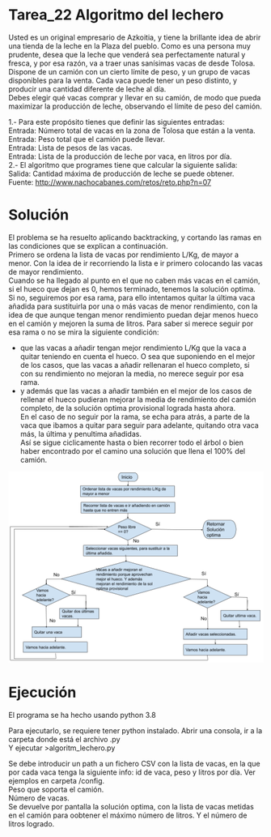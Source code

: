 
# Tarea_22 Algoritmo del lechero

Usted es un original empresario de Azkoitia, y tiene la brillante idea de abrir una tienda de la leche en la Plaza del pueblo. Como es una persona muy prudente, desea que la leche que venderá sea perfectamente natural y fresca, y por esa razón, va a traer unas sanísimas vacas de desde Tolosa.  
Dispone de un camión con un cierto límite de peso, y un grupo de vacas disponibles para la venta. Cada vaca puede tener un peso distinto, y producir una cantidad diferente de leche al día.  
Debes elegir qué vacas comprar y llevar en su camión, de modo que pueda maximizar la producción de leche, observando el límite de peso del camión.  

1.- Para este propósito tienes que definir las siguientes entradas:  
Entrada: Número total de vacas en la zona de Tolosa que están a la venta.  
Entrada: Peso total que el camión puede llevar.  
Entrada: Lista de pesos de las vacas.  
Entrada: Lista de la producción de leche por vaca, en litros por día.  
2.- El algoritmo que programes tiene que calcular la siguiente salida:  
Salida: Cantidad máxima de producción de leche se puede obtener.  
Fuente: http://www.nachocabanes.com/retos/reto.php?n=07  


# Solución

El problema se ha resuelto aplicando backtracking, y cortando las ramas en las condiciones que se explican a continuación.  
Primero se ordena la lista de vacas por rendimiento L/Kg, de mayor a menor. Con la idea de ir recorriendo la lista e ir primero colocando las vacas de mayor rendimiento.  
Cuando se ha llegado al punto en el que no caben más vacas en el camión, si el hueco que dejan es 0, hemos terminado, tenemos la solución optima.  
Si no, seguiremos por esa rama, para ello intentamos quitar la última vaca añadida para sustituirla por una o más vacas de menor rendimiento, con la idea de que aunque tengan menor rendimiento puedan dejar menos hueco en el camión y mejoren la suma de litros. Para saber si merece seguir por esa rama o no se mira la siguiente condición:  
- que las vacas a añadir tengan mejor rendimiento L/Kg que la vaca a quitar teniendo en cuenta el hueco. O sea que suponiendo en el mejor de los casos, que las vacas a añadir rellenaran el hueco completo, si con su rendimiento no mejoran la media, no merece seguir por esa rama.  
- y además que las vacas a añadir también en el mejor de los casos de rellenar el hueco pudieran mejorar la media de rendimiento del camión completo, de la solución optima provisional lograda hasta ahora.  
En el caso de no seguir por la rama, se echa para atrás, a parte de la vaca que ibamos a quitar para seguir para adelante, quitando otra vaca más, la última y penultima añadidas.  
Así se sigue ciclicamente hasta o bien recorrer todo el árbol o bien haber encontrado por el camino una solución que llena el 100% del camión.  



![Diagrama de Flujo](algoritmo_lechero.png) 


# Ejecución

El programa se ha hecho usando python 3.8  
  
Para ejecutarlo, se requiere tener python instalado. Abrir una consola, ir a la carpeta donde está el archivo .py  
Y ejecutar >algoritm_lechero.py  

Se debe introducir un path a un fichero CSV con la lista de vacas, en la que por cada vaca tenga la siguiente info: id de vaca, peso y litros por día. Ver ejemplos en carpeta /config.  
Peso que soporta el camión.  
Número de vacas.  
Se devuelve por pantalla la solución optima, con la lista de vacas metidas en el camión para oobtener el máximo número de litros. Y el número de litros logrado.  
